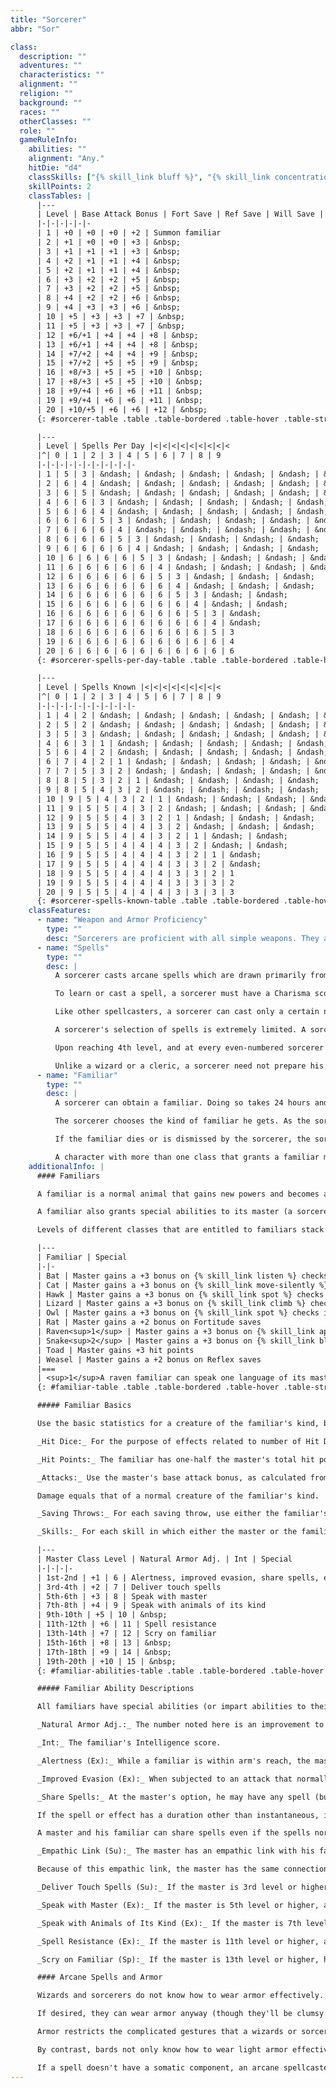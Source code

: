 ```yaml
---
title: "Sorcerer"
abbr: "Sor"

class:
  description: ""
  adventures: ""
  characteristics: ""
  alignment: ""
  religion: ""
  background: ""
  races: ""
  otherClasses: ""
  role: ""
  gameRuleInfo:
    abilities: ""
    alignment: "Any."
    hitDie: "d4"
    classSkills: ["{% skill_link bluff %}", "{% skill_link concentration %}", "{% skill_link craft %}", "{% skill_link knowledge 'Knowledge (Arcana)' %}", "{% skill_link profession %}", "{% skill_link spellcraft %}", "{% skill_link use-magic-device %}"]
    skillPoints: 2
    classTables: |
      |---
      | Level | Base Attack Bonus | Fort Save | Ref Save | Will Save | Special
      |-|-|-|-|-|-
      | 1 | +0 | +0 | +0 | +2 | Summon familiar
      | 2 | +1 | +0 | +0 | +3 | &nbsp;
      | 3 | +1 | +1 | +1 | +3 | &nbsp;
      | 4 | +2 | +1 | +1 | +4 | &nbsp;
      | 5 | +2 | +1 | +1 | +4 | &nbsp;
      | 6 | +3 | +2 | +2 | +5 | &nbsp;
      | 7 | +3 | +2 | +2 | +5 | &nbsp;
      | 8 | +4 | +2 | +2 | +6 | &nbsp;
      | 9 | +4 | +3 | +3 | +6 | &nbsp;
      | 10 | +5 | +3 | +3 | +7 | &nbsp;
      | 11 | +5 | +3 | +3 | +7 | &nbsp;
      | 12 | +6/+1 | +4 | +4 | +8 | &nbsp;
      | 13 | +6/+1 | +4 | +4 | +8 | &nbsp;
      | 14 | +7/+2 | +4 | +4 | +9 | &nbsp;
      | 15 | +7/+2 | +5 | +5 | +9 | &nbsp;
      | 16 | +8/+3 | +5 | +5 | +10 | &nbsp;
      | 17 | +8/+3 | +5 | +5 | +10 | &nbsp;
      | 18 | +9/+4 | +6 | +6 | +11 | &nbsp;
      | 19 | +9/+4 | +6 | +6 | +11 | &nbsp;
      | 20 | +10/+5 | +6 | +6 | +12 | &nbsp;
      {: #sorcerer-table .table .table-bordered .table-hover .table-striped data-caption="Table: The Sorcerer" }

      |---
      | Level | Spells Per Day |<|<|<|<|<|<|<|<|<
      |^| 0 | 1 | 2 | 3 | 4 | 5 | 6 | 7 | 8 | 9
      |-|-|-|-|-|-|-|-|-|-|-
      | 1 | 5 | 3 | &ndash; | &ndash; | &ndash; | &ndash; | &ndash; | &ndash; | &ndash; | &ndash;
      | 2 | 6 | 4 | &ndash; | &ndash; | &ndash; | &ndash; | &ndash; | &ndash; | &ndash; | &ndash;
      | 3 | 6 | 5 | &ndash; | &ndash; | &ndash; | &ndash; | &ndash; | &ndash; | &ndash; | &ndash;
      | 4 | 6 | 6 | 3 | &ndash; | &ndash; | &ndash; | &ndash; | &ndash; | &ndash; | &ndash;
      | 5 | 6 | 6 | 4 | &ndash; | &ndash; | &ndash; | &ndash; | &ndash; | &ndash; | &ndash;
      | 6 | 6 | 6 | 5 | 3 | &ndash; | &ndash; | &ndash; | &ndash; | &ndash; | &ndash;
      | 7 | 6 | 6 | 6 | 4 | &ndash; | &ndash; | &ndash; | &ndash; | &ndash; | &ndash;
      | 8 | 6 | 6 | 6 | 5 | 3 | &ndash; | &ndash; | &ndash; | &ndash; | &ndash;
      | 9 | 6 | 6 | 6 | 6 | 4 | &ndash; | &ndash; | &ndash; | &ndash; | &ndash;
      | 10 | 6 | 6 | 6 | 6 | 5 | 3 | &ndash; | &ndash; | &ndash; | &ndash;
      | 11 | 6 | 6 | 6 | 6 | 6 | 4 | &ndash; | &ndash; | &ndash; | &ndash;
      | 12 | 6 | 6 | 6 | 6 | 6 | 5 | 3 | &ndash; | &ndash; | &ndash;
      | 13 | 6 | 6 | 6 | 6 | 6 | 6 | 4 | &ndash; | &ndash; | &ndash;
      | 14 | 6 | 6 | 6 | 6 | 6 | 6 | 5 | 3 | &ndash; | &ndash;
      | 15 | 6 | 6 | 6 | 6 | 6 | 6 | 6 | 4 | &ndash; | &ndash;
      | 16 | 6 | 6 | 6 | 6 | 6 | 6 | 6 | 5 | 3 | &ndash;
      | 17 | 6 | 6 | 6 | 6 | 6 | 6 | 6 | 6 | 4 | &ndash;
      | 18 | 6 | 6 | 6 | 6 | 6 | 6 | 6 | 6 | 5 | 3
      | 19 | 6 | 6 | 6 | 6 | 6 | 6 | 6 | 6 | 6 | 4
      | 20 | 6 | 6 | 6 | 6 | 6 | 6 | 6 | 6 | 6 | 6
      {: #sorcerer-spells-per-day-table .table .table-bordered .table-hover .table-striped data-caption="Table: Sorcerer Spells Per Day" }

      |---
      | Level | Spells Known |<|<|<|<|<|<|<|<|<
      |^| 0 | 1 | 2 | 3 | 4 | 5 | 6 | 7 | 8 | 9
      |-|-|-|-|-|-|-|-|-|-|-
      | 1 | 4 | 2 | &ndash; | &ndash; | &ndash; | &ndash; | &ndash; | &ndash; | &ndash; | &ndash;
      | 2 | 5 | 2 | &ndash; | &ndash; | &ndash; | &ndash; | &ndash; | &ndash; | &ndash; | &ndash;
      | 3 | 5 | 3 | &ndash; | &ndash; | &ndash; | &ndash; | &ndash; | &ndash; | &ndash; | &ndash;
      | 4 | 6 | 3 | 1 | &ndash; | &ndash; | &ndash; | &ndash; | &ndash; | &ndash; | &ndash;
      | 5 | 6 | 4 | 2 | &ndash; | &ndash; | &ndash; | &ndash; | &ndash; | &ndash; | &ndash;
      | 6 | 7 | 4 | 2 | 1 | &ndash; | &ndash; | &ndash; | &ndash; | &ndash; | &ndash;
      | 7 | 7 | 5 | 3 | 2 | &ndash; | &ndash; | &ndash; | &ndash; | &ndash; | &ndash;
      | 8 | 8 | 5 | 3 | 2 | 1 | &ndash; | &ndash; | &ndash; | &ndash; | &ndash;
      | 9 | 8 | 5 | 4 | 3 | 2 | &ndash; | &ndash; | &ndash; | &ndash; | &ndash;
      | 10 | 9 | 5 | 4 | 3 | 2 | 1 | &ndash; | &ndash; | &ndash; | &ndash;
      | 11 | 9 | 5 | 5 | 4 | 3 | 2 | &ndash; | &ndash; | &ndash; | &ndash;
      | 12 | 9 | 5 | 5 | 4 | 3 | 2 | 1 | &ndash; | &ndash; | &ndash;
      | 13 | 9 | 5 | 5 | 4 | 4 | 3 | 2 | &ndash; | &ndash; | &ndash;
      | 14 | 9 | 5 | 5 | 4 | 4 | 3 | 2 | 1 | &ndash; | &ndash;
      | 15 | 9 | 5 | 5 | 4 | 4 | 4 | 3 | 2 | &ndash; | &ndash;
      | 16 | 9 | 5 | 5 | 4 | 4 | 4 | 3 | 2 | 1 | &ndash;
      | 17 | 9 | 5 | 5 | 4 | 4 | 4 | 3 | 3 | 2 | &ndash;
      | 18 | 9 | 5 | 5 | 4 | 4 | 4 | 3 | 3 | 2 | 1
      | 19 | 9 | 5 | 5 | 4 | 4 | 4 | 3 | 3 | 3 | 2
      | 20 | 9 | 5 | 5 | 4 | 4 | 4 | 3 | 3 | 3 | 3
      {: #sorcerer-spells-known-table .table .table-bordered .table-hover .table-striped data-caption="Table: Sorcerer Spells Known" }
    classFeatures:
      - name: "Weapon and Armor Proficiency"
        type: ""
        desc: "Sorcerers are proficient with all simple weapons. They are not proficient with any type of armor or shield. Armor of any type interferes with a sorcerer's gestures, which can cause his spells with somatic components to fail."
      - name: "Spells"
        type: ""
        desc: |
          A sorcerer casts arcane spells which are drawn primarily from the sorcerer/wizard spell list. He can cast any spell he knows without preparing it ahead of time, the way a wizard or a cleric must (see below).

          To learn or cast a spell, a sorcerer must have a Charisma score equal to at least 10 + the spell level. The Difficulty Class for a saving throw against a sorcerer's spell is 10 + the spell level + the sorcerer's Charisma modifier.

          Like other spellcasters, a sorcerer can cast only a certain number of spells of each spell level per day. His base daily spell allotment is given on Table: The Sorcerer. In addition, he receives bonus spells per day if he has a high Charisma score.

          A sorcerer's selection of spells is extremely limited. A sorcerer begins play knowing four 0-level spells and two 1st-level spells of your choice. At each new sorcerer level, he gains one or more new spells, as indicated on Table: Sorcerer Spells Known. (Unlike spells per day, the number of spells a sorcerer knows is not affected by his Charisma score; the numbers on Table: Sorcerer Spells Known are fixed.) These new spells can be common spells chosen from the sorcerer/wizard spell list, or they can be unusual spells that the sorcerer has gained some understanding of by study. The sorcerer can't use this method of spell acquisition to learn spells at a faster rate, however.

          Upon reaching 4th level, and at every even-numbered sorcerer level after that (6th, 8th, and so on), a sorcerer can choose to learn a new spell in place of one he already knows. In effect, the sorcerer "loses" the old spell in exchange for the new one. The new spell's level must be the same as that of the spell being exchanged, and it must be at least two levels lower than the highest-level sorcerer spell the sorcerer can cast. A sorcerer may swap only a single spell at any given level, and must choose whether or not to swap the spell at the same time that he gains new spells known for the level.

          Unlike a wizard or a cleric, a sorcerer need not prepare his spells in advance. He can cast any spell he knows at any time, assuming he has not yet used up his spells per day for that spell level. He does not have to decide ahead of time which spells he'll cast.
      - name: "Familiar"
        type: ""
        desc: |
          A sorcerer can obtain a familiar. Doing so takes 24 hours and uses up magical materials that cost 100 gp. A familiar is a magical beast that resembles a small animal and is unusually tough and intelligent. The creature serves as a companion and servant.

          The sorcerer chooses the kind of familiar he gets. As the sorcerer advances in level, his familiar also increases in power.

          If the familiar dies or is dismissed by the sorcerer, the sorcerer must attempt a DC 15 Fortitude saving throw. Failure means he loses 200 experience points per sorcerer level; success reduces the loss to one-half that amount. However, a sorcerer's experience point total can never go below 0 as the result of a familiar's demise or dismissal. A slain or dismissed familiar cannot be replaced for a year and day. A slain familiar can be raised from the dead just as a character can be, and it does not lose a level or a Constitution point when this happy event occurs.

          A character with more than one class that grants a familiar may have only one familiar at a time.
    additionalInfo: |
      #### Familiars

      A familiar is a normal animal that gains new powers and becomes a magical beast when summoned to service by a sorcerer or wizard. It retains the appearance, Hit Dice, base attack bonus, base save bonuses, skills, and feats of the normal animal it once was, but it is treated as a magical beast instead of an animal for the purpose of any effect that depends on its type. Only a normal, unmodified animal may become a familiar. An animal companion cannot also function as a familiar.

      A familiar also grants special abilities to its master (a sorcerer or wizard), as given on the table below. These special abilities apply only when the master and familiar are within 1 mile of each other.

      Levels of different classes that are entitled to familiars stack for the purpose of determining any familiar abilities that depend on the master's level.

      |---
      | Familiar | Special
      |-|-
      | Bat | Master gains a +3 bonus on {% skill_link listen %} checks
      | Cat | Master gains a +3 bonus on {% skill_link move-silently %} checks
      | Hawk | Master gains a +3 bonus on {% skill_link spot %} checks in bright light
      | Lizard | Master gains a +3 bonus on {% skill_link climb %} checks
      | Owl | Master gains a +3 bonus on {% skill_link spot %} checks in shadows
      | Rat | Master gains a +2 bonus on Fortitude saves
      | Raven<sup>1</sup> | Master gains a +3 bonus on {% skill_link appraise %} checks
      | Snake<sup>2</sup> | Master gains a +3 bonus on {% skill_link bluff %} checks
      | Toad | Master gains +3 hit points
      | Weasel | Master gains a +2 bonus on Reflex saves
      |===
      | <sup>1</sup>A raven familiar can speak one language of its master's choice as a supernatural ability.<br><sup>2</sup>Tiny viper. |<
      {: #familiar-table .table .table-bordered .table-hover .table-striped data-caption="Table: Familiars" }

      ##### Familiar Basics

      Use the basic statistics for a creature of the familiar's kind, but make the following changes:

      _Hit Dice:_ For the purpose of effects related to number of Hit Dice, use the master's character level or the familiar's normal HD total, whichever is higher.

      _Hit Points:_ The familiar has one-half the master's total hit points (not including temporary hit points), rounded down, regardless of its actual Hit Dice.

      _Attacks:_ Use the master's base attack bonus, as calculated from all his classes. Use the familiar's Dexterity or Strength modifier, whichever is greater, to get the familiar's melee attack bonus with natural weapons.

      Damage equals that of a normal creature of the familiar's kind.

      _Saving Throws:_ For each saving throw, use either the familiar's base save bonus (Fortitude +2, Reflex +2, Will +0) or the master's (as calculated from all his classes), whichever is better. The familiar uses its own ability modifiers to saves, and it doesn't share any of the other bonuses that the master might have on saves.

      _Skills:_ For each skill in which either the master or the familiar has ranks, use either the normal skill ranks for an animal of that type or the master's skill ranks, whichever are better. In either case, the familiar uses its own ability modifiers. Regardless of a familiar's total skill modifiers, some skills may remain beyond the familiar's ability to use.

      |---
      | Master Class Level | Natural Armor Adj. | Int | Special
      |-|-|-|-
      | 1st-2nd | +1 | 6 | Alertness, improved evasion, share spells, empathic link
      | 3rd-4th | +2 | 7 | Deliver touch spells
      | 5th-6th | +3 | 8 | Speak with master
      | 7th-8th | +4 | 9 | Speak with animals of its kind
      | 9th-10th | +5 | 10 | &nbsp;
      | 11th-12th | +6 | 11 | Spell resistance
      | 13th-14th | +7 | 12 | Scry on familiar
      | 15th-16th | +8 | 13 | &nbsp;
      | 17th-18th | +9 | 14 | &nbsp;
      | 19th-20th | +10 | 15 | &nbsp;
      {: #familiar-abilities-table .table .table-bordered .table-hover .table-striped data-caption="Table: Familiar Special Abilities" }

      ##### Familiar Ability Descriptions

      All familiars have special abilities (or impart abilities to their masters) depending on the master's combined level in classes that grant familiars, as shown on the table below. The abilities given on the table are cumulative.

      _Natural Armor Adj.:_ The number noted here is an improvement to the familiar's existing natural armor bonus.

      _Int:_ The familiar's Intelligence score.

      _Alertness (Ex):_ While a familiar is within arm's reach, the master gains the Alertness feat.

      _Improved Evasion (Ex):_ When subjected to an attack that normally allows a Reflex saving throw for half damage, a familiar takes no damage if it makes a successful saving throw and half damage even if the saving throw fails.

      _Share Spells:_ At the master's option, he may have any spell (but not any spell-like ability) he casts on himself also affect his familiar. The familiar must be within 5 feet at the time of casting to receive the benefit.

      If the spell or effect has a duration other than instantaneous, it stops affecting the familiar if it moves farther than 5 feet away and will not affect the familiar again even if it returns to the master before the duration expires. Additionally, the master may cast a spell with a target of "You" on his familiar (as a touch range spell) instead of on himself.

      A master and his familiar can share spells even if the spells normally do not affect creatures of the familiar's type (magical beast).

      _Empathic Link (Su):_ The master has an empathic link with his familiar out to a distance of up to 1 mile. The master cannot see through the familiar's eyes, but they can communicate empathically. Because of the limited nature of the link, only general emotional content can be communicated.

      Because of this empathic link, the master has the same connection to an item or place that his familiar does.

      _Deliver Touch Spells (Su):_ If the master is 3rd level or higher, a familiar can deliver touch spells for him. If the master and the familiar are in contact at the time the master casts a touch spell, he can designate his familiar as the "toucher." The familiar can then deliver the touch spell just as the master could. As usual, if the master casts another spell before the touch is delivered, the touch spell dissipates.

      _Speak with Master (Ex):_ If the master is 5th level or higher, a familiar and the master can communicate verbally as if they were using a common language. Other creatures do not understand the communication without magical help.

      _Speak with Animals of Its Kind (Ex):_ If the master is 7th level or higher, a familiar can communicate with animals of approximately the same kind as itself (including dire varieties): bats with bats, rats with rodents, cats with felines, hawks and owls and ravens with birds, lizards and snakes with reptiles, toads with amphibians, weasels with similar creatures (weasels, minks, polecats, ermines, skunks, wolverines, and badgers). Such communication is limited by the intelligence of the conversing creatures.

      _Spell Resistance (Ex):_ If the master is 11th level or higher, a familiar gains spell resistance equal to the master's level + 5. To affect the familiar with a spell, another spellcaster must get a result on a caster level check ({% die_roll 1 20 0 %} + caster level) that equals or exceeds the familiar's spell resistance.

      _Scry on Familiar (Sp):_ If the master is 13th level or higher, he may scry on his familiar (as if casting the {% spell_link scrying %} spell) once per day.

      #### Arcane Spells and Armor

      Wizards and sorcerers do not know how to wear armor effectively.

      If desired, they can wear armor anyway (though they'll be clumsy in it), or they can gain training in the proper use of armor (with the various Armor Proficiency feats-light, medium, and heavy-and the Shield Proficiency feat), or they can multiclass to add a class that grants them armor proficiency. Even if a wizard or sorcerer is wearing armor with which he or she is proficient, however, it might still interfere with spellcasting.

      Armor restricts the complicated gestures that a wizards or sorcerer must make while casting any spell that has a somatic component (most do). The armor and shield descriptions list the arcane spell failure chance for different armors and shields.

      By contrast, bards not only know how to wear light armor effectively, but they can also ignore the arcane spell failure chance for such armor. A bard wearing armor heavier than light or using any type of shield incurs the normal arcane spell failure chance, even if he becomes proficient with that armor.

      If a spell doesn't have a somatic component, an arcane spellcaster can cast it with no problem while wearing armor. Such spells can also be cast even if the caster's hands are bound or if he or she is grappling (although {% skill_link concentration %} checks still apply normally). Also, the metamagic feat Still Spell allows a spellcaster to prepare or cast a spell at one spell level higher than normal without the somatic component. This also provides a way to cast a spell while wearing armor without risking arcane spell failure.
---
```

